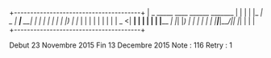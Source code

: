 +---------------------------------------+
|   _      _____ ____  ______ _______   |
|  | |    |_   _|  _ \|  ____|__   __|  |
|  | |      | | | |_) | |__     | |     |
|  | |      | | |  _ <|  __|    | |     |
|  | |____ _| |_| |_) | |       | |     |
|  |______|_____|____/|_|       |_|     |
|                                       |
+---------------------------------------+

Debut 23 Novembre 2015
Fin 13 Decembre 2015
Note : 116
Retry : 1
